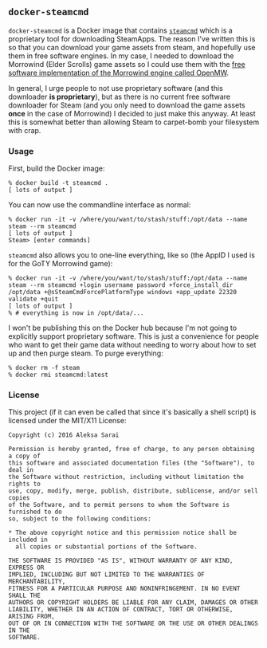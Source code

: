 ## `docker-steamcmd` ##

`docker-steamcmd` is a Docker image that contains [`steamcmd`][steamcmd] which
is a proprietary tool for downloading SteamApps. The reason I've written this
is so that you can download your game assets from steam, and hopefully use them
in free software engines. In my case, I needed to download the Morrowind (Elder
Scrolls) game assets so I could use them with the [free software implementation
of the Morrowind engine called OpenMW][openmw].

In general, I urge people to not use proprietary software (and this downloader
**is proprietary**), but as there is no current free software downloader for
Steam (and you only need to download the game assets **once** in the case of
Morrowind) I decided to just make this anyway. At least this is somewhat better
than allowing Steam to carpet-bomb your filesystem with crap.

[steamcmd]: https://developer.valvesoftware.com/wiki/SteamCMD
[openmw]: https://openmw.org/en/

### Usage ###

First, build the Docker image:

```
% docker build -t steamcmd .
[ lots of output ]
```

You can now use the commandline interface as normal:

```
% docker run -it -v /where/you/want/to/stash/stuff:/opt/data --name steam --rm steamcmd
[ lots of output ]
Steam> [enter commands]
```

`steamcmd` also allows you to one-line everything, like so (the AppID I used is
for the GoTY Morrowind game):

```
% docker run -it -v /where/you/want/to/stash/stuff:/opt/data --name steam --rm steamcmd +login username password +force_install_dir /opt/data +@sSteamCmdForcePlatformType windows +app_update 22320 validate +quit
[ lots of output ]
% # everything is now in /opt/data/...
```

I won't be publishing this on the Docker hub because I'm not going to
explicitly support proprietary software. This is just a convenience for people
who want to get their game data without needing to worry about how to set up
and then purge steam. To purge everything:

```
% docker rm -f steam
% docker rmi steamcmd:latest
```

### License ###

This project (if it can even be called that since it's basically a shell
script) is licensed under the MIT/X11 License:

```
Copyright (c) 2016 Aleksa Sarai

Permission is hereby granted, free of charge, to any person obtaining a copy of
this software and associated documentation files (the "Software"), to deal in
the Software without restriction, including without limitation the rights to
use, copy, modify, merge, publish, distribute, sublicense, and/or sell copies
of the Software, and to permit persons to whom the Software is furnished to do
so, subject to the following conditions:

* The above copyright notice and this permission notice shall be included in
  all copies or substantial portions of the Software.

THE SOFTWARE IS PROVIDED "AS IS", WITHOUT WARRANTY OF ANY KIND, EXPRESS OR
IMPLIED, INCLUDING BUT NOT LIMITED TO THE WARRANTIES OF MERCHANTABILITY,
FITNESS FOR A PARTICULAR PURPOSE AND NONINFRINGEMENT. IN NO EVENT SHALL THE
AUTHORS OR COPYRIGHT HOLDERS BE LIABLE FOR ANY CLAIM, DAMAGES OR OTHER
LIABILITY, WHETHER IN AN ACTION OF CONTRACT, TORT OR OTHERWISE, ARISING FROM,
OUT OF OR IN CONNECTION WITH THE SOFTWARE OR THE USE OR OTHER DEALINGS IN THE
SOFTWARE.
```
